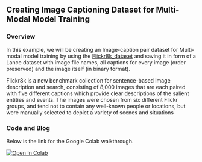 ## Creating Image Captioning Dataset for Multi-Modal Model Training

### Overview
In this example, we will be creating an Image-caption pair dataset for Multi-modal model training by using the [Flickr8k_dataset](https://github.com/goodwillyoga/Flickr8k_dataset) and saving it in form of a Lance dataset with image file names, all captions for every image (order preserved) and the image itself (in binary format).

Flickr8k is a new benchmark collection for sentence-based image description and search, consisting of 8,000 images that are each paired with five different captions which provide clear descriptions of the salient entities and events. The images were chosen from six different Flickr groups, and tend not to contain any well-known people or locations, but were manually selected to depict a variety of scenes and situations

### Code and Blog
Below is the link for the Google Colab walkthrough.

<a href="https://colab.research.google.com/github/lancedb/lance-deeplearning-recipes/blob/main/examples/flickr8k-dataset/flickr8k-dataset.ipynb"><img src="https://colab.research.google.com/assets/colab-badge.svg" alt="Open In Colab">